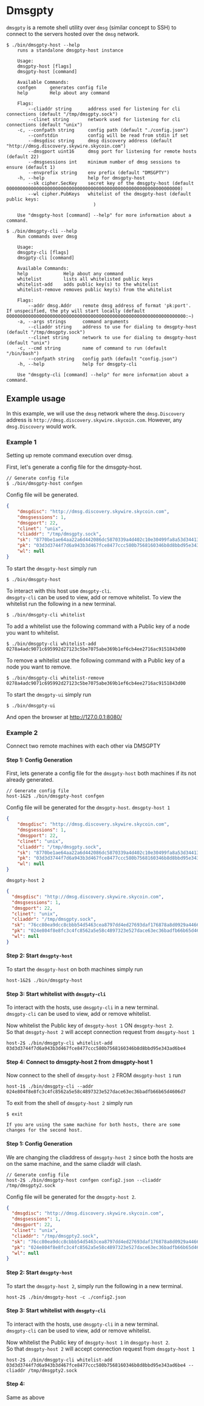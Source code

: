 # Dmsgpty
`dmsgpty` is a remote shell utility over `dmsg` (similar concept to SSH) to connect to the servers hosted over the `dmsg` network.

```
$ ./bin/dmsgpty-host --help
    runs a standalone dmsgpty-host instance

    Usage:
    dmsgpty-host [flags]
    dmsgpty-host [command]

    Available Commands:
    confgen     generates config file
    help        Help about any command

    Flags:
        --cliaddr string      address used for listening for cli connections (default "/tmp/dmsgpty.sock")
        --clinet string       network used for listening for cli connections (default "unix")
    -c, --confpath string     config path (default "./config.json")
        --confstdin           config will be read from stdin if set
        --dmsgdisc string     dmsg discovery address (default "http://dmsg.discovery.skywire.skycoin.com")
        --dmsgport uint16     dmsg port for listening for remote hosts (default 22)
        --dmsgsessions int    minimum number of dmsg sessions to ensure (default 1)
        --envprefix string    env prefix (default "DMSGPTY")
    -h, --help                help for dmsgpty-host
        --sk cipher.SecKey    secret key of the dmsgpty-host (default 0000000000000000000000000000000000000000000000000000000000000000)
        --wl cipher.PubKeys   whitelist of the dmsgpty-host (default public keys:
                                )

    Use "dmsgpty-host [command] --help" for more information about a command.
```

```
$ ./bin/dmsgpty-cli --help
    Run commands over dmsg

    Usage:
    dmsgpty-cli [flags]
    dmsgpty-cli [command]

    Available Commands:
    help             Help about any command
    whitelist        lists all whitelisted public keys
    whitelist-add    adds public key(s) to the whitelist
    whitelist-remove removes public key(s) from the whitelist

    Flags:
        --addr dmsg.Addr    remote dmsg address of format 'pk:port'. If unspecified, the pty will start locally (default 000000000000000000000000000000000000000000000000000000000000000000:~)
    -a, --args strings      command arguments
        --cliaddr string    address to use for dialing to dmsgpty-host (default "/tmp/dmsgpty.sock")
        --clinet string     network to use for dialing to dmsgpty-host (default "unix")
    -c, --cmd string        name of command to run (default "/bin/bash")
        --confpath string   config path (default "config.json")
    -h, --help              help for dmsgpty-cli

    Use "dmsgpty-cli [command] --help" for more information about a command.

```

## Example usage
In this example, we will use the `dmsg` network where the `dmsg.Discovery` address is `http://dmsg.discovery.skywire.skycoin.com`. However, any `dmsg.Discovery` would work.

### Example 1
Setting up remote command execution over dmsg.

First, let's generate a config file for the dmsgpty-host.

```shell script
// Generate config file 
$ ./bin/dmsgpty-host confgen
```
Config file will be generated.
```JSON
{
    "dmsgdisc": "http://dmsg.discovery.skywire.skycoin.com",
    "dmsgsessions": 1,
    "dmsgport": 22,
    "clinet": "unix",
    "cliaddr": "/tmp/dmsgpty.sock",
    "sk": "8770be1ae64aa22a6d442086dc5870339a4d402c10e30499fa8a53d34413d412",
    "pk": "03d3d3744f7d6a943b3d467fce8477ccc580b7568160346b8d8bbd95e343ad6be4",
    "wl": null
}
```
To start the `dmsgpty-host` simply run

```shell script
$ ./bin/dmsgpty-host
```
To interact with this host use `dmsgpty-cli`.<br>
`dmsgpty-cli` can be used to view, add or remove whitelist.
To view the whitelist run the following in a new terminal.
```shell script
$ ./bin/dmsgpty-cli whitelist
```

To add a whitelist use the following command with a Public key of a node you want to whitelist.
```shell script
$ ./bin/dmsgpty-cli whitelist-add 0278a4adc9071c695992d27123c5be7075abe369b1ef6cb4ee2716ac9151843d00
```

To remove a whitelist use the following command with a Public key of a node you want to remove.
```shell script
$ ./bin/dmsgpty-cli whitelist-remove 0278a4adc9071c695992d27123c5be7075abe369b1ef6cb4ee2716ac9151843d00
```

To start the `dmsgpty-ui` simply run

```shell script
$ ./bin/dmsgpty-ui
```

And open the browser at http://127.0.0.1:8080/

### Example 2
Connect two remote machines with each other via DMSGPTY
#### Step 1: Config Generation
First, lets generate a config file for the `dmsgpty-host` both machines if its not already generated.
```shell script
// Generate config file 
host-1&2$ ./bin/dmsgpty-host confgen
```
Config file will be generated for the `dmsgpty-host`.
`dmsgpty-host 1`
```JSON
{
    "dmsgdisc": "http://dmsg.discovery.skywire.skycoin.com",
    "dmsgsessions": 1,
    "dmsgport": 22,
    "clinet": "unix",
    "cliaddr": "/tmp/dmsgpty.sock",
    "sk": "8770be1ae64aa22a6d442086dc5870339a4d402c10e30499fa8a53d34413d412",
    "pk": "03d3d3744f7d6a943b3d467fce8477ccc580b7568160346b8d8bbd95e343ad6be4",
    "wl": null
}
```
`dmsgpty-host 2`
```JSON
{
  "dmsgdisc": "http://dmsg.discovery.skywire.skycoin.com",
  "dmsgsessions": 1,
  "dmsgport": 22,
  "clinet": "unix",
  "cliaddr": "/tmp/dmsgpty.sock",
  "sk": "76cc80ea9dcc8cbbb54d5463cea8797dd4ed27693daf176878a8d0929a4466d3",
  "pk": "024e804f8e8fc3c4fc8562a5e58c4897323e527dace63ec36badfb66b65d4606d7",
  "wl": null
}
```

#### Step 2: Start `dmsgpty-host`

To start the `dmsgpty-host` on both machines simply run 
```shell script
host-1&2$ ./bin/dmsgpty-host
```

#### Step 3: Start whitelist with `dmsgpty-cli`
To interact with the hosts, use `dmsgpty-cli` in a new terminal.<br>
`dmsgpty-cli` can be used to view, add or remove whitelist.

Now whitelist the Public key of `dmsgpty-host 1` ON `dmsgpty-host 2`.<br>
So that `dmsgpty-host 2` will accept connection request from `dmsgpty-host 1`
```shell script
host-2$ ./bin/dmsgpty-cli whitelist-add 03d3d3744f7d6a943b3d467fce8477ccc580b7568160346b8d8bbd95e343ad6be4
```

#### Step 4: Connect to dmsgpty-host 2 from dmsgpty-host 1
Now connect to the shell of `dmsgpty-host 2` FROM `dmsgpty-host 1` run
```shell script
host-1$ ./bin/dmsgpty-cli --addr 024e804f8e8fc3c4fc8562a5e58c4897323e527dace63ec36badfb66b65d4606d7
```

To exit from the shell of `dmsgpty-host 2` simply run
```shell script
$ exit
```

`If you are using the same machine for both hosts, there are some changes for the second host.`
#### Step 1: Config Generation
We are changing the cliaddress of `dmsgpty-host 2` since both the hosts are on the same machine, and the same cliaddr will clash.
```shell script
// Generate config file 
host-2$ ./bin/dmsgpty-host confgen config2.json --cliaddr /tmp/dmsgpty2.sock
```
Config file will be generated for the `dmsgpty-host 2`.
```JSON
{
  "dmsgdisc": "http://dmsg.discovery.skywire.skycoin.com",
  "dmsgsessions": 1,
  "dmsgport": 22,
  "clinet": "unix",
  "cliaddr": "/tmp/dmsgpty2.sock",
  "sk": "76cc80ea9dcc8cbbb54d5463cea8797dd4ed27693daf176878a8d0929a4466d3",
  "pk": "024e804f8e8fc3c4fc8562a5e58c4897323e527dace63ec36badfb66b65d4606d7",
  "wl": null
}
```

#### Step 2: Start `dmsgpty-host`
To start the `dmsgpty-host 2`, simply run the following in a new terminal.
```shell script
host-2$ ./bin/dmsgpty-host -c ./config2.json
```

#### Step 3: Start whitelist with `dmsgpty-cli`
To interact with the hosts, use `dmsgpty-cli` in a new terminal.<br>
`dmsgpty-cli` can be used to view, add or remove whitelist.

Now whitelist the Public key of `dmsgpty-host 1` in `dmsgpty-host 2`.<br>
So that `dmsgpty-host 2` will accept connection request from `dmsgpty-host 1`
```shell script
host-2$ ./bin/dmsgpty-cli whitelist-add 03d3d3744f7d6a943b3d467fce8477ccc580b7568160346b8d8bbd95e343ad6be4 --cliaddr /tmp/dmsgpty2.sock
```

#### Step 4:
Same as above 